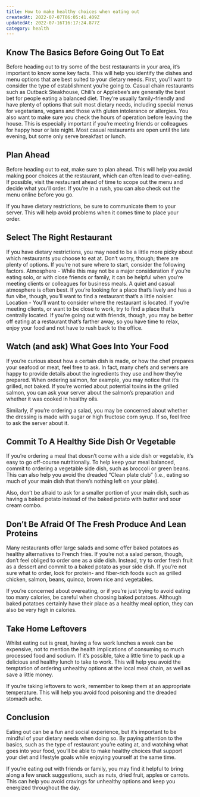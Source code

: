```yaml
---
title: How to make healthy choices when eating out
createdAt: 2022-07-07T06:05:41.409Z
updatedAt: 2022-07-16T16:17:24.877Z
category: health
---
```


## Know The Basics Before Going Out To Eat

Before heading out to try some of the best restaurants in your area, it’s important to know some key facts. This will help you identify the dishes and menu options that are best suited to your dietary needs.
First, you’ll want to consider the type of establishment you’re going to. Casual chain restaurants such as Outback Steakhouse, Chili’s or Applebee’s are generally the best bet for people eating a balanced diet. They’re usually family-friendly and have plenty of options that suit most dietary needs, including special menus for vegetarians, vegans and those with gluten intolerance or allergies.
You also want to make sure you check the hours of operation before leaving the house. This is especially important if you’re meeting friends or colleagues for happy hour or late night. Most casual restaurants are open until the late evening, but some only serve breakfast or lunch.

## Plan Ahead

Before heading out to eat, make sure to plan ahead. This will help you avoid making poor choices at the restaurant, which can often lead to over-eating.
If possible, visit the restaurant ahead of time to scope out the menu and decide what you’ll order. If you’re in a rush, you can also check out the menu online before you go.

If you have dietary restrictions, be sure to communicate them to your server. This will help avoid problems when it comes time to place your order.

## Select The Right Restaurant

If you have dietary restrictions, you may need to be a little more picky about which restaurants you choose to eat at. Don’t worry, though; there are plenty of options. If you’re not sure where to start, consider the following factors. Atmosphere - While this may not be a major consideration if you’re eating solo, or with close friends or family, it can be helpful when you’re meeting clients or colleagues for business meals. A quiet and casual atmosphere is often best. If you’re looking for a place that’s lively and has a fun vibe, though, you’ll want to find a restaurant that’s a little noisier. Location - You’ll want to consider where the restaurant is located. If you’re meeting clients, or want to be close to work, try to find a place that’s centrally located. If you’re going out with friends, though, you may be better off eating at a restaurant that’s farther away, so you have time to relax, enjoy your food and not have to rush back to the office.

## Watch (and ask) What Goes Into Your Food

If you’re curious about how a certain dish is made, or how the chef prepares your seafood or meat, feel free to ask. In fact, many chefs and servers are happy to provide details about the ingredients they use and how they’re prepared.
When ordering salmon, for example, you may notice that it’s grilled, not baked. If you’re worried about potential toxins in the grilled salmon, you can ask your server about the salmon’s preparation and whether it was cooked in healthy oils.

Similarly, if you’re ordering a salad, you may be concerned about whether the dressing is made with sugar or high fructose corn syrup. If so, feel free to ask the server about it.

## Commit To A Healthy Side Dish Or Vegetable

If you’re ordering a meal that doesn’t come with a side dish or vegetable, it’s easy to go off-course nutritionally.
To help keep your meal balanced, commit to ordering a vegetable side dish, such as broccoli or green beans. This can also help you avoid the dreaded “Clean plate club” (i.e., eating so much of your main dish that there’s nothing left on your plate).

Also, don’t be afraid to ask for a smaller portion of your main dish, such as having a baked potato instead of the baked potato with butter and sour cream combo.

## Don’t Be Afraid Of The Fresh Produce And Lean Proteins

Many restaurants offer large salads and some offer baked potatoes as healthy alternatives to French fries. If you’re not a salad person, though, don’t feel obliged to order one as a side dish.
Instead, try to order fresh fruit as a dessert and commit to a baked potato as your side dish. If you’re not sure what to order, look for protein- and fiber-rich foods such as grilled chicken, salmon, beans, quinoa, brown rice and vegetables.

If you’re concerned about overeating, or if you’re just trying to avoid eating too many calories, be careful when choosing baked potatoes. Although baked potatoes certainly have their place as a healthy meal option, they can also be very high in calories.

## Take Home Leftovers

Whilst eating out is great, having a few work lunches a week can be expensive, not to mention the health implications of consuming so much processed food and sodium.
If it’s possible, take a little time to pack up a delicious and healthy lunch to take to work. This will help you avoid the temptation of ordering unhealthy options at the local meal chain, as well as save a little money.

If you’re taking leftovers to work, remember to keep them at an appropriate temperature. This will help you avoid food poisoning and the dreaded stomach ache.

## Conclusion

Eating out can be a fun and social experience, but it’s important to be mindful of your dietary needs when doing so.
By paying attention to the basics, such as the type of restaurant you’re eating at, and watching what goes into your food, you’ll be able to make healthy choices that support your diet and lifestyle goals while enjoying yourself at the same time.

If you’re eating out with friends or family, you may find it helpful to bring along a few snack suggestions, such as nuts, dried fruit, apples or carrots. This can help you avoid cravings for unhealthy options and keep you energized throughout the day.
